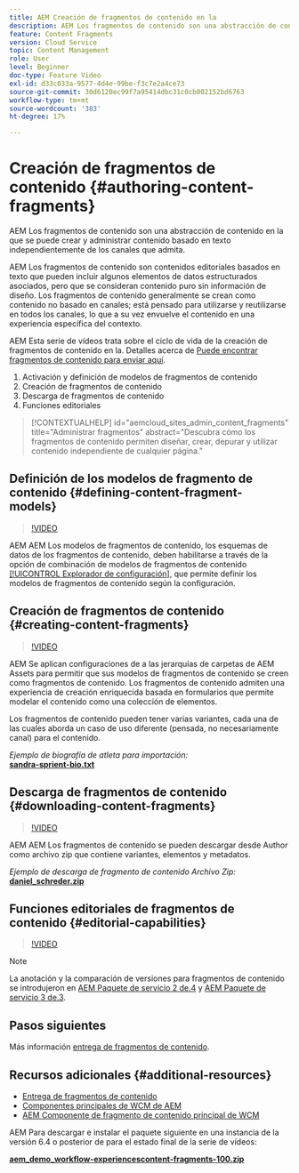 ```yaml
---
title: AEM Creación de fragmentos de contenido en la
description: AEM Los fragmentos de contenido son una abstracción de contenido en la que se puede crear y administrar contenido basado en texto independientemente de los canales que admita.
feature: Content Fragments
version: Cloud Service
topic: Content Management
role: User
level: Beginner
doc-type: Feature Video
exl-id: d33c033a-9577-4d4e-99be-f3c7e2a4ce73
source-git-commit: 30d6120ec99f7a95414dbc31c0cb002152bd6763
workflow-type: tm+mt
source-wordcount: '383'
ht-degree: 17%

---
```


# Creación de fragmentos de contenido {#authoring-content-fragments}

AEM Los fragmentos de contenido son una abstracción de contenido en la que se puede crear y administrar contenido basado en texto independientemente de los canales que admita.

AEM Los fragmentos de contenido son contenidos editoriales basados en texto que pueden incluir algunos elementos de datos estructurados asociados, pero que se consideran contenido puro sin información de diseño. Los fragmentos de contenido generalmente se crean como contenido no basado en canales; está pensado para utilizarse y reutilizarse en todos los canales, lo que a su vez envuelve el contenido en una experiencia específica del contexto.

AEM Esta serie de vídeos trata sobre el ciclo de vida de la creación de fragmentos de contenido en la. Detalles acerca de [Puede encontrar fragmentos de contenido para enviar aquí](content-fragments-delivery-feature-video-use.md).

1. Activación y definición de modelos de fragmentos de contenido
2. Creación de fragmentos de contenido
3. Descarga de fragmentos de contenido
4. Funciones editoriales

>[!CONTEXTUALHELP]
>id="aemcloud_sites_admin_content_fragments"
>title="Administrar fragmentos"
>abstract="Descubra cómo los fragmentos de contenido permiten diseñar, crear, depurar y utilizar contenido independiente de cualquier página."

## Definición de los modelos de fragmento de contenido {#defining-content-fragment-models}

>[!VIDEO](https://video.tv.adobe.com/v/22452?quality=12&learn=on)

AEM AEM Los modelos de fragmentos de contenido, los esquemas de datos de los fragmentos de contenido, deben habilitarse a través de la opción de combinación de modelos de fragmentos de contenido [[!UICONTROL Explorador de configuración]](https://experienceleague.adobe.com/docs/experience-manager-cloud-service/implementing/developing/configurations.html?lang=es), que permite definir los modelos de fragmentos de contenido según la configuración.

## Creación de fragmentos de contenido {#creating-content-fragments}

>[!VIDEO](https://video.tv.adobe.com/v/22451?quality=12&learn=on)

AEM Se aplican configuraciones de a las jerarquías de carpetas de AEM Assets para permitir que sus modelos de fragmentos de contenido se creen como fragmentos de contenido. Los fragmentos de contenido admiten una experiencia de creación enriquecida basada en formularios que permite modelar el contenido como una colección de elementos.

Los fragmentos de contenido pueden tener varias variantes, cada una de las cuales aborda un caso de uso diferente (pensada, no necesariamente canal) para el contenido.

*Ejemplo de biografía de atleta para importación:*\
**[sandra-sprient-bio.txt](assets/sandra-sprient-bio.txt)**

## Descarga de fragmentos de contenido {#downloading-content-fragments}

>[!VIDEO](https://video.tv.adobe.com/v/22450?quality=12&learn=on)

AEM AEM Los fragmentos de contenido se pueden descargar desde Author como archivo zip que contiene variantes, elementos y metadatos.

*Ejemplo de descarga de fragmento de contenido Archivo Zip:*\
**[daniel_schreder.zip](assets/daniel_schreder.zip)**

## Funciones editoriales de fragmentos de contenido {#editorial-capabilities}

>[!VIDEO](https://video.tv.adobe.com/v/25891?quality=12&learn=on)

>[!NOTE]
>
> La anotación y la comparación de versiones para fragmentos de contenido se introdujeron en [AEM Paquete de servicio 2 de.4](https://helpx.adobe.com/es/experience-manager/aem-releases-updates.html) y [AEM Paquete de servicio 3 de.3](https://helpx.adobe.com/es/experience-manager/6-3/release-notes/sp3-release-notes.html).

## Pasos siguientes

Más información [entrega de fragmentos de contenido](content-fragments-delivery-feature-video-use.md).

## Recursos adicionales {#additional-resources}

* [Entrega de fragmentos de contenido](content-fragments-delivery-feature-video-use.md)
* [Componentes principales de WCM de AEM](https://experienceleague.adobe.com/docs/experience-manager-core-components/using/introduction.html?lang=es)
* [AEM Componente de fragmento de contenido principal de WCM](https://experienceleague.adobe.com/docs/experience-manager-core-components/using/components/content-fragment-component.html?lang=es)

AEM Para descargar e instalar el paquete siguiente en una instancia de la versión 6.4 o posterior de para el estado final de la serie de vídeos:

**[aem_demo_workflow-experiencescontent-fragments-100.zip](assets/aem_demo_fluid-experiencescontent-fragments-100.zip)**
